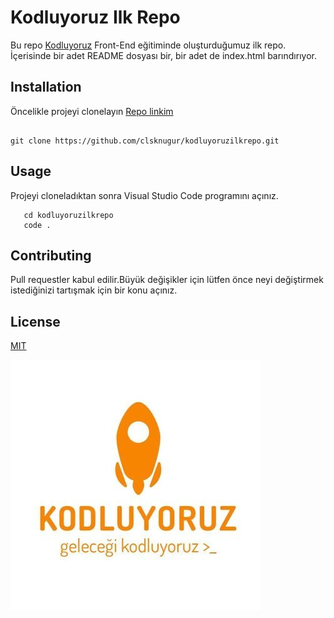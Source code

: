 # Kodluyoruz Ilk Repo

Bu repo [Kodluyoruz](https://kodluyoruz.org) Front-End eğitiminde oluşturduğumuz ilk repo. İçerisinde bir adet README dosyası bir, bir adet de index.html barındırıyor.

## Installation

Öncelikle projeyi clonelayın [Repo linkim](https://github.com/clsknugur/kodluyoruzilkrepo.git)

```

git clone https://github.com/clsknugur/kodluyoruzilkrepo.git

```

## Usage

Projeyi cloneladıktan sonra Visual Studio Code programını açınız.

```
   cd kodluyoruzilkrepo
   code .
```

## Contributing

Pull requestler kabul edilir.Büyük değişikler için lütfen önce neyi değiştirmek istediğinizi tartışmak için bir konu açınız.

## License

[MIT](https://choosealicense.com/licenses/mit/)

![proje](https://raw.githubusercontent.com/Kodluyoruz/taskforce/git/git/markdown-nedir-nasil-kullaniriz-/figures/kodluyoruz_logo.jpg)